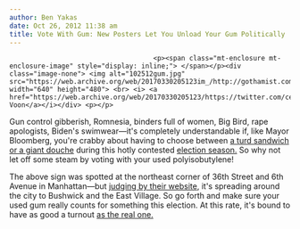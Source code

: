 ```yaml
---
author: Ben Yakas
date: Oct 26, 2012 11:38 am
title: Vote With Gum: New Posters Let You Unload Your Gum Politically
---
```


	
										<p><span class="mt-enclosure mt-enclosure-image" style="display: inline;"> </span></p><div class="image-none"> <img alt="102512gum.jpg" src="https://web.archive.org/web/20170330205123im_/http://gothamist.com/attachments/nyc_arts_john/102512gum.jpg" width="640" height="480"> <br> <i> <a href="https://web.archive.org/web/20170330205123/https://twitter.com/ceeevoon/status/261505754069073920">Claire Voon</a></i></div> <p></p>

<p>Gun control gibberish, Romnesia, binders full of women, Big Bird, rape apologists, Biden&apos;s swimwear&#x2014;it&apos;s completely understandable if, like Mayor Bloomberg, you&apos;re crabby about having to choose between <a href="https://web.archive.org/web/20170330205123/http://gothamist.com/2012/10/21/bloomberg_disses_obama_romney_says.php">a turd sandwich or a giant douche</a> during this hotly contested <a href="https://web.archive.org/web/20170330205123/http://gothamist.com/tags/election2012">election season.</a> So why not let off some steam by voting with your used polyisobutylene!</p>

<p>The above sign was spotted at the northeast corner of 36th Street and 6th Avenue in Manhattan&#x2014;but <a href="https://web.archive.org/web/20170330205123/http://gumelection.com/">judging by their website</a>, it&apos;s spreading around the city to Bushwick and the East Village. So go forth and make sure your used gum really counts for something this election. At this rate, it&apos;s bound to have as good a turnout <a href="https://web.archive.org/web/20170330205123/http://www.infoplease.com/ipa/A0781453.html">as the real one.</a></p>					
										
									
				